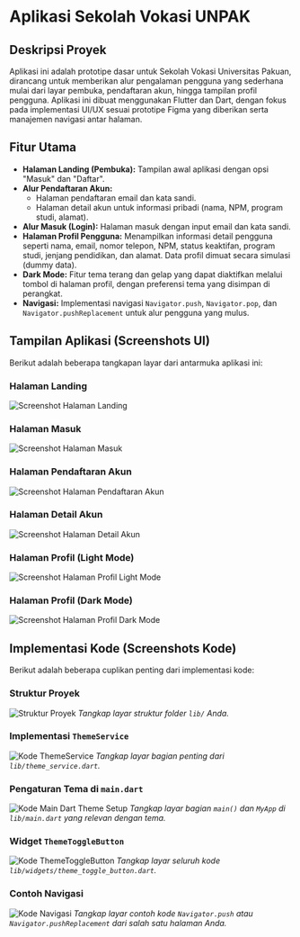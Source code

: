 # Aplikasi Sekolah Vokasi UNPAK

## Deskripsi Proyek

Aplikasi ini adalah prototipe dasar untuk Sekolah Vokasi Universitas Pakuan, dirancang untuk memberikan alur pengalaman pengguna yang sederhana mulai dari layar pembuka, pendaftaran akun, hingga tampilan profil pengguna. Aplikasi ini dibuat menggunakan Flutter dan Dart, dengan fokus pada implementasi UI/UX sesuai prototipe Figma yang diberikan serta manajemen navigasi antar halaman.

## Fitur Utama

* **Halaman Landing (Pembuka):** Tampilan awal aplikasi dengan opsi "Masuk" dan "Daftar".
* **Alur Pendaftaran Akun:**
    * Halaman pendaftaran email dan kata sandi.
    * Halaman detail akun untuk informasi pribadi (nama, NPM, program studi, alamat).
* **Alur Masuk (Login):** Halaman masuk dengan input email dan kata sandi.
* **Halaman Profil Pengguna:** Menampilkan informasi detail pengguna seperti nama, email, nomor telepon, NPM, status keaktifan, program studi, jenjang pendidikan, dan alamat. Data profil dimuat secara simulasi (dummy data).
* **Dark Mode:** Fitur tema terang dan gelap yang dapat diaktifkan melalui tombol di halaman profil, dengan preferensi tema yang disimpan di perangkat.
* **Navigasi:** Implementasi navigasi `Navigator.push`, `Navigator.pop`, dan `Navigator.pushReplacement` untuk alur pengguna yang mulus.

## Tampilan Aplikasi (Screenshots UI)

Berikut adalah beberapa tangkapan layar dari antarmuka aplikasi ini:

### Halaman Landing
![Screenshot Halaman Landing](https://raw.githubusercontent.com/RazxSR/vokasi_application/9f37360da116db36b51313941e294c2139a5e856/images/landing.jpeg)

### Halaman Masuk
![Screenshot Halaman Masuk](https://raw.githubusercontent.com/RazxSR/vokasi_application/9f37360da116db36b51313941e294c2139a5e856/images/masuk.jpeg)

### Halaman Pendaftaran Akun
![Screenshot Halaman Pendaftaran Akun](https://raw.githubusercontent.com/RazxSR/vokasi_application/9f37360da116db36b51313941e294c2139a5e856/images/daftar.jpeg)

### Halaman Detail Akun
![Screenshot Halaman Detail Akun](https://raw.githubusercontent.com/RazxSR/vokasi_application/9f37360da116db36b51313941e294c2139a5e856/images/detail.jpeg)

### Halaman Profil (Light Mode)
![Screenshot Halaman Profil Light Mode](https://raw.githubusercontent.com/RazxSR/vokasi_application/9f37360da116db36b51313941e294c2139a5e856/images/light.jpeg)

### Halaman Profil (Dark Mode)
![Screenshot Halaman Profil Dark Mode](https://github.com/RazxSR/vokasi_application/blob/9f37360da116db36b51313941e294c2139a5e856/images/dark.jpeg)

## Implementasi Kode (Screenshots Kode)

Berikut adalah beberapa cuplikan penting dari implementasi kode:

### Struktur Proyek
![Struktur Proyek](https://placehold.co/600x400/cccccc/333333?text=SCREENSHOT+STRUKTUR+PROYEK)
*Tangkap layar struktur folder `lib/` Anda.*

### Implementasi `ThemeService`
![Kode ThemeService](https://placehold.co/800x600/cccccc/333333?text=SCREENSHOT+THEME_SERVICE.DART)
*Tangkap layar bagian penting dari `lib/theme_service.dart`.*

### Pengaturan Tema di `main.dart`
![Kode Main Dart Theme Setup](https://placehold.co/800x600/cccccc/333333?text=SCREENSHOT+MAIN.DART+THEME)
*Tangkap layar bagian `main()` dan `MyApp` di `lib/main.dart` yang relevan dengan tema.*

### Widget `ThemeToggleButton`
![Kode ThemeToggleButton](https://placehold.co/800x600/cccccc/333333?text=SCREENSHOT+THEME_TOGGLE_BUTTON.DART)
*Tangkap layar seluruh kode `lib/widgets/theme_toggle_button.dart`.*

### Contoh Navigasi
![Kode Navigasi](https://placehold.co/800x600/cccccc/333333?text=SCREENSHOT+NAVIGASI)
*Tangkap layar contoh kode `Navigator.push` atau `Navigator.pushReplacement` dari salah satu halaman Anda.*








